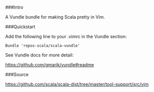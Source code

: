 ###Intro

A Vundle bundle for making Scala pretty in Vim.

###Quickstart

Add the following line to your .vimrc in the Vundle section:

`Bundle 'repos-scala/scala-vundle'`

See Vundle docs for more detail:

https://github.com/gmarik/vundle#readme

###Source 

https://github.com/scala/scala-dist/tree/master/tool-support/src/vim


